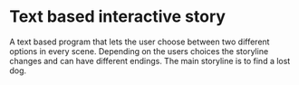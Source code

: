 # Text based interactive story

A text based program that lets the user choose between two different options in every scene. Depending on the users choices the storyline changes and can have different endings. The main storyline is to find a lost dog.